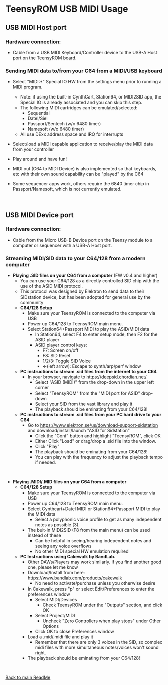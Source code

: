 
# TeensyROM USB MIDI Usage

## USB MIDI Host port
### Hardware connection:
  * Cable from a USB MIDI Keyboard/Controller device to the USB-A Host port on the TeensyROM board.
### Sending MIDI data to/from your C64 from a MIDI/USB keyboard
  * Select "MIDI:*" Special IO HW from the settings menu prior to running a MIDI program.
    * Note: if using the built-in CynthCart, Station64, or MIDI2SID app, the Special IO is already associated and you can skip this step.
    * The following MIDI cartridges can be emulated/selected:
      * Sequential
      * Datel/Siel
      * Passport/Sentech (w/o 6480 timer)
      * Namesoft (w/o 6480 timer)
    * All use DExx address space and IRQ for interrupts

  * Select/load a MIDI capable application to receive/play the MIDI data from your controller
  * Play around and have fun!
  * MIDI out (C64 to MIDI Device) is also implemented so that keyboards, etc with their own sound capability can be "played" by the C64
  * Some sequencer apps work, others require the 6840 timer chip in Passport/Namesoft, which is not currently emulated.
    
<BR>

## USB MIDI Device port
### Hardware connection:
  * Cable from the Micro USB-B Device port on the Teensy module to a computer or sequencer with a USB-A Host port.
    
### Streaming MIDI/SID data to your C64/128 from a modern computer

  * **Playing .SID files on your C64 from a computer** (FW v0.4 and higher)
    * You can use your C64/128 as a directly controlled SID chip with the use of the ASID MIDI protocol.
    * This protocol was designed by Elektron to send data to their SIDstation device, but has been adopted for general use by the community
    * **C64/128 Setup**
      * Make sure your TeensyROM is connected to the computer via USB
      * Power up C64/128 to TeensyROM main menu.
      * Select Station64+Passport MIDI to play the ASID/MIDI data
        * In Station64, select F4 to enter setup mode, then F2 for the ASID player
        * ASID player control keys:
          * F7: Screen on/off
          * F8: SID Reset
          * 1/2/3: Toggle SID Voice
          * <-(left arrow): Escape to synth/arp/perf window
    * **PC instructions to stream .sid files from the internet to your C64**
      * In your browser, navigate to https://deepsid.chordian.net/
        * Select "ASID (MIDI)" from the drop-down in the upper left corner
        * Select "TeensyROM" from the "MIDI port for ASID" drop-down
        * Select your SID from the vast library and play it
        * The playback should be eminating from your C64/128!
    * **PC instructions to stream .sid files from your PC hard drive to your C64**
      * Go to https://www.elektron.se/us/download-support-sidstation and download/install/launch "ASID for Sidstation"
        * Click the "Conf" button and highlight "TeensyROM", click OK
        * Either Click "Load" or drag/drop a .sid file into the window.
        * Click "Play"
        * The playback should be eminating from your C64/128!
        * You can play with the frequency to adjust the playback tempo if needed.

<BR>

  * **Playing .MIDI/.MID files on your C64 from a computer**
    * **C64/128 Setup**
      * Make sure your TeensyROM is connected to the computer via USB
      * Power up C64/128 to TeensyROM main menu.
      * Select Cynthcart+Datel MIDI or Station64+Passport MIDI to play the MIDI data
        * Select a polyphonic voice profile to get as many independent notes as possible (3).
      * The buit-in MIDI2SID (F8 from the main menu) can be used instead of these
        * Can be helpful in seeing/hearing independent notes and seeing any voice overflows
        * No other MIDI special HW emulation required
    * **PC Instructions using Cakewalk by BandLab.**
      * Other DAWs/Players may work similarly.  If you find another good one, please let me know
      * Download/Install from here: https://www.bandlab.com/products/cakewalk
        * No need to activate/purchase unless you otherwise desire
      * In Cakewalk, press "p" or select Edit/Preferences to enter the preferences window
        * Select MIDI/Devices
          * Check TeensyROM under the "Outputs" section, and click OK
        * Select Project/MIDI
          * Uncheck "Zero Controllers when play stops" under Other Options
        * Click OK to close Preferences window
      * Load a .mid/.midi file and play it
        * Remember that there are only 3 voices in the SID, so complex midi files with more simultaneous notes/voices won't sound right.
      * The playback should be eminating from your C64/128!

<br>

[Back to main ReadMe](/README.md)
